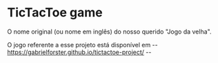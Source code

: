 # TicTacToe game
O nome original (ou nome em inglês) do nosso querido "Jogo da velha".

O jogo referente a esse projeto está disponível em -- https://gabrielforster.github.io/tictactoe-project/ --